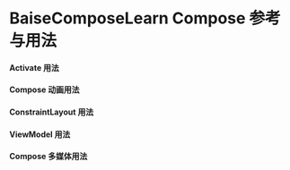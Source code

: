 <h1>BaiseComposeLearn Compose 参考与用法</h1>
<h4>Activate 用法</h4>
<h4>Compose 动画用法</h4>
<h4>ConstraintLayout 用法</h4>
<h4>ViewModel 用法 </h4>
<h4>Compose 多媒体用法 </h4>